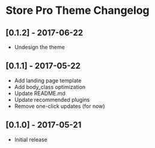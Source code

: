 # Store Pro Theme Changelog

## [0.1.2] - 2017-06-22
* Undesign the theme

## [0.1.1] - 2017-05-22
* Add landing page template
* Add body_class optimization
* Update README.md
* Update recommended plugins
* Remove one-click updates (for now)

## [0.1.0] - 2017-05-21
* Initial release

